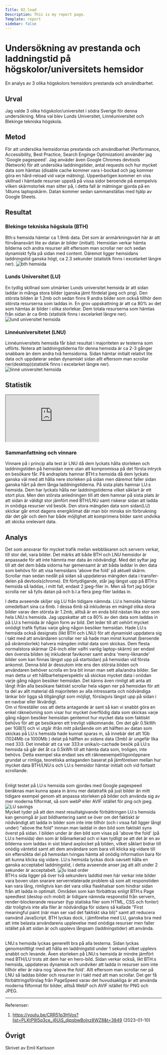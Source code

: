 ```yaml
---
Title: 02_load
Description: This is my report page.
Template: report
sidebar: false
---
```


<div class="report-container">
</div>


Undersökning av prestanda och laddningstid på högskolor/universitets hemsidor
=======================

En analys av 3 olika högskolors hemsidors prestanda och användbarhet.

Urval
-----------------------

Jag valde 3 olika högskolor/universitet i södra Sverige för denna undersökning. Mina val blev Lunds Universitet, Linnéuniversitet och Blekinge tekniska högskola.

Metod
-----------------------

För att undersöka hemsidornas prestanda och användbarhet (Performance, Accessibility, Best Practice, Search Enginge Optimization) använder jag 'Google pagespeed'. Jag anväder även Google Chromes devtools (Network) för att undersöka laddningstider, antal requests och hur mycket data som hämtas (disable cache kommer vara i-bockad och jag kommer göra en hård-reload vid varje mätning). Uppenbarligen kommer en viss skillnad i hämtade resurser uppstå på vissa sidor beroende på exempelvis vilken skärmstorlek man sitter på, i detta fall är mätningar gjorda på en 14tums laptopskärm. Datan kommer sedan sammanställas med hjälp av Google Sheets.

Resultat
-----------------------

<h3> Blekinge tekniska högskola (BTH) </h3>
Bth:s hemsida hämtar ca 1.9mb data. Det som är anmärkningsvärt här är att förvånansvärt lite av datan är bilder (initialt). Hemsidan verkar hämta bilderna och andra resurser allt eftersom man scrollar ner och sedan dynamiskt fylla på sidan med content. Däremot ligger hemsidans laddningstid ganska högt, ca 2.3 sekunder (statistik finns i excelarket längre ner).
<picture>
    <img src="%base_url%/image/bthreport.png?w=40%" alt="bth hemsida">
</picture>

<h3>    Lunds Universitet (LU) </h3>
En tydlig skillnad som utmärker Lunds universitet hemsida är att sidan laddar in många stora bilder (ganska jämt fördelat jpeg och png). Den största bilden är 1.2mb och sedan finns 9 andra bilder som också tillhör dem största resurserna som laddas in. En grov uppskattning är att ca 80% av det som hämtas är bilder i olika storlekar. Dem totala resurserna som hämtas från sidan är ca 6mb (statistik finns i excelarket längre ner).
<picture>
    <img src="%base_url%/image/lundreport.png?w=40%" alt="lund universitet hemsida">
</picture>
<h3>Linnéuniversitetet (LNU)</h3>
Linnéuniversitets hemsida får bäst resultat i majoriteten av testerna som utförts. Notera att laddningstiderna för denna hemsida är ca 2-3 gånger snabbare än dem andra två hemsidorna. Sidan hämtar initialt relativt lite data och uppdaterar sedan dynamiskt sidan allt eftersom man scrollar ner(desktop)(statistik finns i excelarket längre ner). 
<picture>
    <img src="%base_url%/image/linnereport.png?w=40%" alt="linné universitet hemsida">
</picture>

<h2>Statistik</h2>
<iframe title="statistics fram" class="excel-load-data" src="https://docs.google.com/spreadsheets/d/e/2PACX-1vToga3hX3zBEUV3epSZU6gLKLye4WddU4cXy0KzVy85QiWKGUqTBThT0dWMtXCcjCL-iEioCwmuSE5x/pubhtml?widget=true&amp;headers=false"></iframe>
<br>
<h3>Sammanfattning och vinnare</h3>
Vinnare på i princip alla test är LNU då dem lyckats hålla storleken och laddningstiden på hemsidan nere utan att kompromissa på det första intryck en besökare får. På andraplats hamnar BTH:s hemsida då dem lyckats ganska väl med att hålla nere storleken på sidan men däremot faller sidan ganska hårt på dem långa laddningstiderna. På sista plats hamnar LU:s hemsida. Dem har lyckats hålla ner laddningstiderna vilket såklart är ett stort plus. Men den största anledningen till att dem hamnar på sista plats är att sidan är väldigt stor jämfört med BTH/LNU samt riskerar sidan att ladda in onödiga resurser vid besök. Den stora mängden data som sidan(LU) skickar går emot dagens energiklimat där man bör minska sin förbrukning där det går och dem har både möjlighet att komprimera bilder samt undvika att skicka orelevant data.  

Analys
-----------------------

Det som ansvarar för mycket trafik mellan webbläsaren och servern verkar, till stor del, vara bilder. Det märks att både BTH och LNU hemsidor är anpassade för att inte hämnta mer data än nödvändigt. Med det syftar jag till att det dem båda sidorna har gemensamt är att båda laddar in den data som behövs för att visa hemsidans 'above the fold' på aktuell skärm. Scrollar man sedan nedåt på sidan så uppdateras mängden data i transfer-delen på devtools(chrome). Ett förtydligande, står jag längst upp på BTH:s hemsida så laddas, i mitt fall, endast 2 jpeg-filer in. Men så fort jag börjar scrolla ner så fylls datan på och b.l.a flera jpeg-filer laddas in. 

I detta avseende skiljer sig LU från tidigare nämnda. LU:s hemsida hämtar omedelbart sina ca 6mb. I dessa 6mb så inkluderas en mängd olika stora bilder varav den största är 1.2mb, alltså är en enda bild nästan lika stor som hela LNU:s hemsida. Jag uppskattar att ca 80% av den data som laddas in på LU:s hemsida är någon form av bild. Det leder till att oehört mycket onödigt trafik flyttas varje gång någon besöker hemsidan. Hade LU:s hemsida också designats (likt BTH och LNU) för att dynamiskt uppdatera sig i takt med att användaren scrollar ner så hade man minst kunnat (beroende på skrämstorlek) halvera mängden initial data som skickas. Dem flesta normalstora skärmar (24-inch eller valfri vanlig laptop-skärm) ser endast den översta bilden (ej inkluderat favikoner samt andra 'meny-liknande' bilder som kan finnas längst upp på startsidan) på hemsidan vid första ankomst. Denna bild är dessutom inte ens den största bilden och användaren behöver scrolla en bra bit innan man sett alla/andra bilder. Ser man detta ur ett hållbarhetsperspektiv så skickas mycket data i onödan varje gång någon besöker hemsidan. Det känns även rimligt att anta att långt ifrån alla besökare faktiskt scrollar hela vägen ner på hemsidan för att ta del av allt material då majoriteten av alla intressanta och nödvändiga länkar bör ligga så tillgängligt som möjligt, förslagvis längst upp på sidan i en navbar eller likvärdigt. <br>
Om vi föreställer oss att detta antagande är sant så kan vi snabbt göra en enkel räkneövning som visar hur mycket överflödig data som skickas varje gång någon besöker hemsidan gentemot hur mycket data som faktiskt behövs för att ge besökaren ett trevligt välkomnande. Om det går 0.5kWh per 1GB[1] och vi utgår ifrån mitt påstående om att hälften av datan som skickas på LU:s hemsida hade kunnat sparas in, så innebär det att 1Gb (1024Mb ca 1000Mb ) delat på hälften av sidans data (3mb) är ungefär lika med 333. Det innebär att ca var 333:e unika/o-cachade besök på LU:s hemsida så går det åt ca 0.5kWh till att hämta data som, troligen, inte behövs. Detta exempel ska endast ses ett räkneexempel/ögonöppnare grundat ur rimliga, teoretiska antaganden baserat på jämförelsen mellan hur mycket data BTH/LNU:s och LU:s hemsidor hämtar initialt och vid fortsatt scrollande. <br><br>

Enligt testet på LU:s hemsida som gjordes med Google pagespeed beräknas man kunna spara in ännu mer datatrafik på just bilder än mitt tidigare exempel genom att anpassa storleken på bilder och använda sig av mer moderna filformat, så som webP eller AVIF istället för png och jpeg.
<picture>
    <img src="%base_url%/image/lupicsizesave.png?w=80%" alt="LU savings">
</picture>
<br>
Mycket tyder på att den mest resultatgivande förbättringen LU:s hemsida kan genomgå är just bildhantering samt se över om det faktiskt är nödvändigt att ladda in bilder som inte inte tillhör (och i vissa fall ligger långt under) "above the fold" innnan man laddat in den bild som faktiskt syns överst på sidan. I bilden under är den bild som visas på 'above the fold' (på LU:s hemsida) den som är blåmarkerad och vi kan tydligt se att det är en av bilderna som laddas in sist bland axplocket på bilden, vilket såklart bidrar till onödig väntetid samt att dem användare som bara vill klicka sig vidare till sin eftersökta del på hemsidan tvingas hämta all onödig information bara för att kunna klicka sig vidare.
LU:s hemsida lyckas dock oavsett hålla en ganska acceptabel laddningstid, i detta avseende anser jag att allt under 2 sekunder är acceptabelt. 
<picture>
    <img src="%base_url%/image/lujpegloadorder.png?w=52%" alt="lu load order">
</picture> 
<br>
BTH:s sida ligger på över två sekunders laddtid men här verkar inte bilder vara boven utan snarare serverrelaterade problem så som att responstiden kan vara lång, rimligtvis kan det vara olika flaskhalsar som hindrar sidan från att ladda in optimalt. Områden som kan förbättras enligt BTH:s Page speedtest (destop och mobil) är tidigare nämnda responstid från servern, render-blockerande resurser (typ statiska filer som HTML, CSS och fonter) där troligtvis inte alla filer är nödvändiga för sidans så kallade "First meaningful paint (när man ser vad det faktiskt ska bli)" samt att reducera oanvänd JavaScript. BTH lyckas dock, i jämförelse med LU, ganska bra med att inte belasta användarens upplevelse med onödiga resurser men faller istället på att sidan är och upplevs långsam (laddningstider) att använda. <br><br>

LNU:s hemsida lyckas generellt bra på alla testerna. Sidan lyckas genomsnittligt med att hålla en laddningstid under 1 sekund vilket upplevs snabbt och levande. Även storleken på LNU:s hemsida är mindre jämfört med BTH/LU trots att dem har en hero-bild. Sidan verkar också, likt BTH:s hemsida, uppdateras dynamisk och undviker att ladda in resurser som inte tillhör eller är nära nog 'above the fold'. Allt eftersom man scrollar ner på LNU så laddas bilder och resurser in i takt med att man scrollar. Det ger få förbättringsförslag från PageSpeed varav det huvudsakliga är att använda moderna filformat för bilder, alltså WebP och AVIF istället för PNG och JPEG.

-----------------------

Referenser:
1. https://youtu.be/CRR51p3HVos?list=PLKtP9l5q3ce_j6UiS_djpsbwBolxz8WZ8&t=3849 (2023-01-10)

Övrigt
-----------------------

Skrivet av Emil Karlsson
